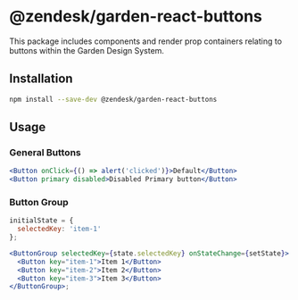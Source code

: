# @zendesk/garden-react-buttons

This package includes components and render prop containers relating to
buttons within the Garden Design System.

## Installation

```sh
npm install --save-dev @zendesk/garden-react-buttons
```

## Usage

### General Buttons

```jsx static
<Button onClick={() => alert('clicked')}>Default</Button>
<Button primary disabled>Disabled Primary button</Button>
```

### Button Group

```jsx static
initialState = {
  selectedKey: 'item-1'
};

<ButtonGroup selectedKey={state.selectedKey} onStateChange={setState}>
  <Button key="item-1">Item 1</Button>
  <Button key="item-2">Item 2</Button>
  <Button key="item-3">Item 3</Button>
</ButtonGroup>;
```
